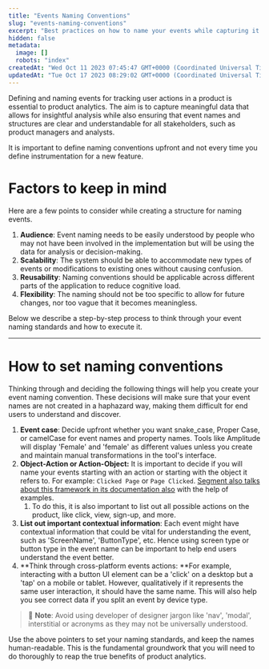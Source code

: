 ```yaml
---
title: "Events Naming Conventions"
slug: "events-naming-conventions"
excerpt: "Best practices on how to name your events while capturing it so that it serves both the implementation team & stakeholders who will be using this data."
hidden: false
metadata: 
  image: []
  robots: "index"
createdAt: "Wed Oct 11 2023 07:45:47 GMT+0000 (Coordinated Universal Time)"
updatedAt: "Tue Oct 17 2023 08:29:02 GMT+0000 (Coordinated Universal Time)"
---
```

Defining and naming events for tracking user actions in a product is essential to product analytics. The aim is to capture meaningful data that allows for insightful analysis while also ensuring that event names and structures are clear and understandable for all stakeholders, such as product managers and analysts.

It is important to define naming conventions upfront and not every time you define instrumentation for a new feature.

# Factors to keep in mind

Here are a few points to consider while creating a structure for naming events.

1. **Audience**: Event naming needs to be easily understood by people who may not have been involved in the implementation but will be using the data for analysis or decision-making.
2. **Scalability**: The system should be able to accommodate new types of events or modifications to existing ones without causing confusion.
3. **Reusability**: Naming conventions should be applicable across different parts of the application to reduce cognitive load.
4. **Flexibility**: The naming should not be too specific to allow for future changes, nor too vague that it becomes meaningless.

Below we describe a step-by-step process to think through your event naming standards and how to execute it.

***

# How to set naming conventions

Thinking through and deciding the following things will help you create your event naming convention. These decisions will make sure that your event names are not created in a haphazard way, making them difficult for end users to understand and discover. 

1. **Event case**: Decide upfront whether you want snake_case, Proper Case, or camelCase for event names and property names. Tools like Amplitude will display 'Female' and 'female' as different values unless you create and maintain manual transformations in the tool's interface.
2. **Object-Action or Action-Object:** It is important to decide if you will name your events starting with an action or starting with the object it refers to. For example: `Clicked Page` or `Page Clicked`. [Segment also talks about this framework in its documentation also](https://segment.com/academy/collecting-data/naming-conventions-for-clean-data/) with the help of examples.
   1. To do this, it is also important to list out all possible actions on the product, like click, view, sign-up, and more.
3. **List out important contextual information**: Each event might have contextual information that could be vital for understanding the event, such as 'ScreenName', 'ButtonType', etc. Hence using screen type or button type in the event name can be important to help end users understand the event better.
4. **Think through cross-platform events actions: **For example, interacting with a button UI element can be a 'click' on a desktop but a 'tap' on a mobile or tablet. However, qualitatively if it represents the same user interaction, it should have the same name. This will also help you see correct data if you split an event by device type.

> 👀 **Note**: Avoid using developer of designer jargon like 'nav', 'modal', interstitial or acronyms as they may not be universally understood.

Use the above pointers to set your naming standards, and keep the names human-readable. This is the fundamental groundwork that you will need to do thoroughly to reap the true benefits of product analytics.
